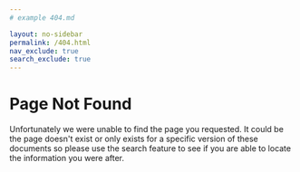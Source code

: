 ```yaml
---
# example 404.md

layout: no-sidebar
permalink: /404.html
nav_exclude: true
search_exclude: true
---
```


# Page Not Found

Unfortunately we were unable to find the page you requested. It could be the page doesn't exist or only exists for a specific version of these documents so please use the search feature to see if you are able to locate the information you were after.
